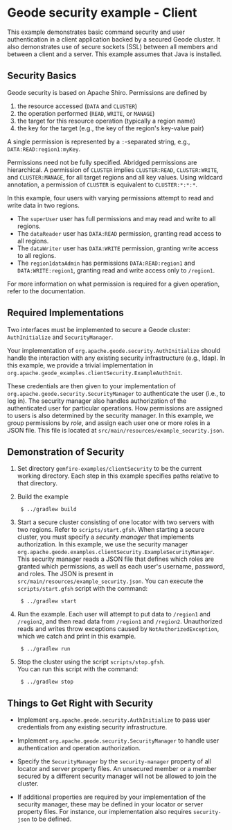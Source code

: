 <!--
  ~ Copyright (c) VMware, Inc. 2022. All rights reserved.
  ~ SPDX-License-Identifier: Apache-2.0
  -->
<!--
Licensed to the Apache Software Foundation (ASF) under one or more
contributor license agreements.  See the NOTICE file distributed with
this work for additional information regarding copyright ownership.
The ASF licenses this file to You under the Apache License, Version 2.0
(the "License"); you may not use this file except in compliance with
the License.  You may obtain a copy of the License at

     http://www.apache.org/licenses/LICENSE-2.0

Unless required by applicable law or agreed to in writing, software
distributed under the License is distributed on an "AS IS" BASIS,
WITHOUT WARRANTIES OR CONDITIONS OF ANY KIND, either express or implied.
See the License for the specific language governing permissions and
limitations under the License.
-->

# Geode security example - Client

This example demonstrates basic command security and user authentication in a client application
backed by a secured Geode cluster. It also demonstrates use of secure sockets (SSL) between all
members and between a client and a server.  This example assumes that Java is installed.

## Security Basics

Geode security is based on Apache Shiro.
Permissions are defined by

1. the resource accessed (`DATA` and `CLUSTER`)
2. the operation performed (`READ`, `WRITE`, or `MANAGE`)
3. the target for this resource operation (typically a region name)
4. the key for the target (e.g., the key of the region's key-value pair)
  
A single permission is represented by a `:`-separated string, e.g., `DATA:READ:region1:myKey`.

Permissions need not be fully specified.
Abridged permissions are hierarchical.
A permission of `CLUSTER` implies `CLUSTER:READ`, `CLUSTER:WRITE`, and `CLUSTER:MANAGE`,
 for all target regions and all key values.
Using wildcard annotation, a permission of `CLUSTER` is equivalent to `CLUSTER:*:*:*`.


In this example, four users with varying permissions attempt to read and write data
 in two regions.
* The `superUser` user has full permissions and may read and write to all regions.
* The `dataReader` user has `DATA:READ` permission, granting read access to all regions.
* The `dataWriter` user has `DATA:WRITE` permission, granting write access to all regions.
* The `region1dataAdmin` has permissions `DATA:READ:region1` and `DATA:WRITE:region1`,
 granting read and write access only to `/region1`.

For more information on what permission is required for a given operation,
 refer to the documentation.

## Required Implementations

  Two interfaces must be implemented to secure a Geode cluster: `AuthInitialize`
   and `SecurityManager`.
  
  Your implementation of `org.apache.geode.security.AuthInitialize` should handle the interaction
   with any existing security infrastructure (e.g., ldap).  In this example, we provide a trivial
   implementation in `org.apache.geode_examples.clientSecurity.ExampleAuthInit`.

  These credentials are then given to your implementation
   of `org.apache.geode.security.SecurityManager`
   to authenticate the user (i.e., to log in).
  The security manager also handles authorization of the authenticated user 
  for particular operations.
  How permissions are assigned to users is also determined by the security manager.
    In this example,
   we group permissions by *role*, and assign each user one or more roles in a JSON file.
  This file is located at `src/main/resources/example_security.json`.

## Demonstration of Security
1. Set directory `gemfire-examples/clientSecurity` to be the current working directory.
Each step in this example specifies paths relative to that directory.

2. Build the example

        $ ../gradlew build

3. Start a secure cluster consisting of one locator with two servers with two regions.
 Refer to `scripts/start.gfsh`.
 When starting a secure cluster, you must specify a *security manager*
  that implements authorization.
 In this example, we use the security manager
  `org.apache.geode.examples.clientSecurity.ExampleSecurityManager`.
 This security manager reads a JSON file that defines which roles are granted which permissions,
 as well as each user's username, password, and roles.
 The JSON is present in `src/main/resources/example_security.json`.
 You can execute the `scripts/start.gfsh` script with the command:
 
        $ ../gradlew start

4. Run the example.  Each user will attempt to put data to `/region1` and `/region2`,
 and then read data from `/region1` and `/region2`.  Unauthorized reads and writes throw
 exceptions caused by `NotAuthorizedException`, which we catch and print in this example.

        $ ../gradlew run

5. Stop the cluster using the script `scripts/stop.gfsh`.  
You can run this script with the command:

        $ ../gradlew stop

## Things to Get Right with Security

- Implement `org.apache.geode.security.AuthInitialize` to pass user credentials from any existing
 security infrastructure.

- Implement `org.apache.geode.security.SecurityManager` to handle user authentication
 and operation authorization.

- Specify the `SecurityManager` by the `security-manager` property of all locator and server
property files.  An unsecured member or a member secured by a different security manager will not
be allowed to join the cluster.

- If additional properties are required by your implementation of the security manager,
  these may be defined in your locator or server property files.
  For instance, our implementation also requires `security-json` to be defined.

